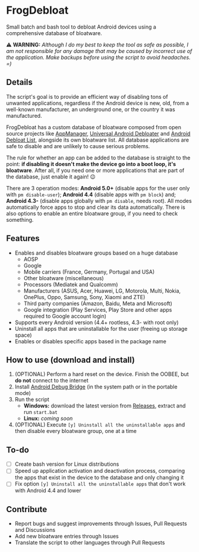 # FrogDebloat
Small batch and bash tool to debloat Android devices using a comprehensive database of bloatware.

⚠️ **WARNING:** *Although I do my best to keep the tool as safe as possible, I am not responsible for any damage that may be caused by incorrect use of the application. Make backups before using the script to avoid headaches. =)*

## Details
The script's goal is to provide an efficient way of disabling tons of unwanted applications, regardless if the Android device is new, old, from a well-known manufacturer, an underground one, or the country it was manufactured.

FrogDebloat has a custom database of bloatware composed from open source projects like [AppManager](https://github.com/MuntashirAkon/AppManager), [Universal Android Debloater](https://github.com/0x192/universal-android-debloater) and [Android Debloat List](https://github.com/MuntashirAkon/android-debloat-list), alongside its own bloatware list. All database applications are safe to disable and are unlikely to cause serious problems.

The rule for whether an app can be added to the database is straight to the point: **if disabling it doesn't make the device go into a boot loop, it's bloatware**. After all, if you need one or more applications that are part of the database, just enable it again! 😉

There are 3 operation modes: **Android 5.0+** (disable apps for the user only with ``pm disable-user``); **Android 4.4** (disable apps with ``pm block``) and; **Android 4.3-** (disable apps globally with ``pm disable``, needs root). All modes automatically force apps to stop and clear its data automatically. There is also options to enable an entire bloatware group, if you need to check something.

## Features
* Enables and disables bloatware groups based on a huge database
  - AOSP
  - Google
  - Mobile carriers (France, Germany, Portugal and USA)
  - Other bloatware (miscellaneous)
  - Processors (Mediatek and Qualcomm)
  - Manufacturers (ASUS, Acer, Huawei, LG, Motorola, Multi, Nokia, OnePlus, Oppo, Samsung, Sony, Xiaomi and ZTE)
  - Third party companies (Amazon, Baidu, Meta and Microsoft)
  - Google integration (Play Services, Play Store and other apps required to Google account login)
* Supports every Android version (4.4+ rootless, 4.3- with root only)
* Uninstall all apps that are uninstallable for the user (freeing up storage space)
* Enables or disables specific apps based in the package name

## How to use (download and install)

1. (OPTIONAL) Perform a hard reset on the device. Finish the OOBEE, but **do not** connect to the internet
2. Install [Android Debug Bridge](https://developer.android.com/studio/releases/platform-tools) (in the system path or in the portable mode)
3. Run the script
   - **Windows:** download the latest version from [Releases](https://github.com/riomccloud/frogdebloat/releases/latest), extract and run ``start.bat``
   - **Linux:** *coming soon*
4. (OPTIONAL) Execute ``[y] Uninstall all the uninstallable apps`` and then disable every bloatware group, one at a time

## To-do
- [ ] Create bash version for Linux distributions
- [ ] Speed up application activation and deactivation process, comparing the apps that exist in the device to the database and only changing it
- [ ] Fix option ``[y] Uninstall all the uninstallable apps`` that don't work with Android 4.4 and lower

## Contribute
* Report bugs and suggest improvements through Issues, Pull Requests and Discussions
* Add new bloatware entries through Issues
* Translate the script to other languages through Pull Requests
